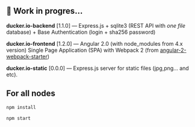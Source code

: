 ## 🦆 Work in progres...
<p>
    <strong>ducker.io-backend</strong> [1.1.0] — Express.js + sqlite3 (REST API with <i>one file</i> database) + Base Authentication (login + sha256 password)
</p>
<p>
    <strong>ducker.io-frontend</strong> [1.2.0] — Angular 2.0 (with node_modules from 4.x version) Single Page Application (SPA) with Webpack 2 (from <a href="https://github.com/AngularClass/angular2-webpack-starter" target="_blank">angular-2-webpack-starter</a>)
</p>
<p>
    <strong>ducker.io-static</strong> [0.0.0] — Express.js server for static files (jpg,png... and etc).
</p>

## For all nodes

```bash
npm install
```
```bash
npm start
```
